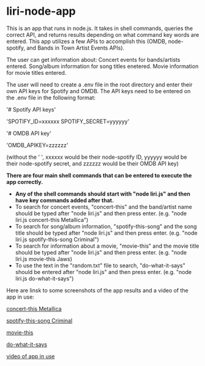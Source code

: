 # liri-node-app

This is an app that runs in node.js. It takes in shell commands, queries the correct API, and returns results depending on what command key words are entered. This app utilizes a few APIs to accomplish this (OMDB, node-spotify, and Bands in Town Artist Events APIs).

The user can get information about:
Concert events for bands/artists entered.
Song/album information for song titles enetered.
Movie information for movie titles entered.

The user will need to create a .env file in the root directory and enter their own API keys for Spotify and OMDB.
The API keys need to be entered on the .env file in the following format:

'# Spotify API keys'

'SPOTIFY_ID=xxxxxx
SPOTIFY_SECRET=yyyyyy'

'# OMDB API key'

'OMDB_APIKEY=zzzzzz'

(without the ' ', xxxxxx would be their node-spotify ID, yyyyyy would be their node-spotify secret, and zzzzzz would be their OMDB API key)


**There are four main shell commands that can be entered to execute the app correctly.**
* **Any of the shell commands should start with "node liri.js" and then have key commands added after that.**
* To search for concert events, "concert-this" and the band/artist name should be typed after "node liri.js" and then press enter. (e.g. "node liri.js concert-this Metallica")
* To search for song/album information, "spotify-this-song" and the song title should be typed after "node liri.js" and then press enter. (e.g. "node liri.js spotify-this-song Criminal")
* To search for information about a movie, "movie-this" and the movie title should be typed after "node liri.js" and then press enter. (e.g. "node liri.js movie-this Jaws)
* To use the text in the "random.txt" file to search, "do-what-it-says" should be entered after "node liri.js" and then press enter. (e.g. "node liri.js do-what-it-says")

Here are linsk to some screenshots of the app results and a video of the app in use:

[concert-this Metallica](https://github.com/aaron-G18/liri-node-app/blob/master/images/concert-this%20Metallica.png)

[spotify-this-song Criminal](https://github.com/aaron-G18/liri-node-app/blob/master/images/spotify-this-song%20Criminal.png)

[movie-this](https://github.com/aaron-G18/liri-node-app/blob/master/images/movie-this%20Jaws.png)

[do-what-it-says](https://github.com/aaron-G18/liri-node-app/blob/master/images/do-what-it-says.png)

[video of app in use](https://github.com/aaron-G18/liri-node-app/blob/master/images/screen%20reording%20of%20liri%20app.mov)


